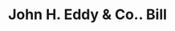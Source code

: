 ---
doi: 10.7916/D8WH425V
date_other: '1883'
date_other_textual: '1883'
form: printed ephemera
genre:
- Invoices
name:
- John H. Eddy & Co.
object_in_context_url: https://biggert.cul.columbia.edu/items/view/ave_biggert_01536
subject_hierarchical_geographic:
- Providence, Rhode Island, United States
subject_name:
- John H. Eddy & Co.
title: John H. Eddy & Co.. Bill
sort_title: John H. Eddy & Co.. Bill
call_number: ave_biggert_01536
coordinates:
- 41.82361111111111,-71.42222222222223
pid: ave_biggert_01536
identifiers: ave_biggert_01536
canvas_id: ldpd:396797
permalink: "/items/ave_biggert_01536/"
layout: iiif-image-page
---